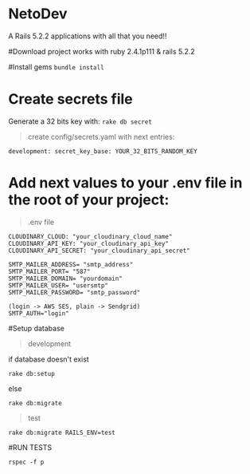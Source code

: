 #  NetoDev
A Rails 5.2.2 applications with all that you need!!

#Download project
works with ruby 2.4.1p111 & rails 5.2.2

#Install gems
`bundle install`

# Create secrets file
Generate a 32 bits key with:
`rake db secret`

>create config/secrets.yaml with next entries:

`development:
  secret_key_base: YOUR_32_BITS_RANDOM_KEY`

# Add next values to your .env file in the root of your project:

>.env file

```SECRET_KEY_BASE: "YOUR_32_BITS_RANDOM_KEY"
CLOUDINARY_CLOUD: "your_cloudinary_cloud_name"
CLOUDINARY_API_KEY: "your_cloudinary_api_key"
CLOUDINARY_API_SECRET: "your_cloudinary_api_secret"

SMTP_MAILER_ADDRESS= "smtp_address"
SMTP_MAILER_PORT= "587"
SMTP_MAILER_DOMAIN= "yourdomain"
SMTP_MAILER_USER= "usersmtp"
SMTP_MAILER_PASSWORD= "smtp_password"

(login -> AWS SES, plain -> Sendgrid)
SMTP_AUTH="login"
```

#Setup database

>development

if database doesn't exist

`rake db:setup`

else

`rake db:migrate`


>test

`rake db:migrate RAILS_ENV=test`

#RUN TESTS

`rspec -f p`
